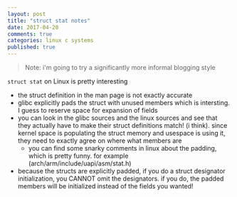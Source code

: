 ```yaml
---
layout: post
title: "struct stat notes"
date: 2017-04-20
comments: true
categories: linux c systems
published: true
---
```


> Note: i'm going to try a significantly more informal blogging style

`struct stat` on Linux is pretty interesting

- the struct definition in the man page is not exactly accurate
- glibc explicitly pads the struct with unused members which is intersting. I guess to reserve space for expansion of fields
- you can look in the glibc sources and the linux sources and see that they actually have to make their struct definitions match! (i think). since kernel space is populating the struct memory and usespace is using it, they need to exactly agree on where what members are
  - you can find some snarky comments in linux about the padding, which is pretty funny. for example (arch/arm/include/uapi/asm/stat.h)
- because the structs are explicitly padded, if you do a struct designator initialization, you CANNOT omit the designators. if you do, the padded members will be initialized instead of the fields you wanted!
